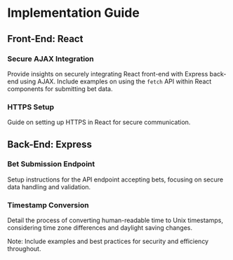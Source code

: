 # Implementation Guide

## Front-End: React

### Secure AJAX Integration
Provide insights on securely integrating React front-end with Express back-end using AJAX. Include examples on using the `fetch` API within React components for submitting bet data.

### HTTPS Setup
Guide on setting up HTTPS in React for secure communication.

## Back-End: Express

### Bet Submission Endpoint
Setup instructions for the API endpoint accepting bets, focusing on secure data handling and validation.

### Timestamp Conversion
Detail the process of converting human-readable time to Unix timestamps, considering time zone differences and daylight saving changes.

Note: Include examples and best practices for security and efficiency throughout.